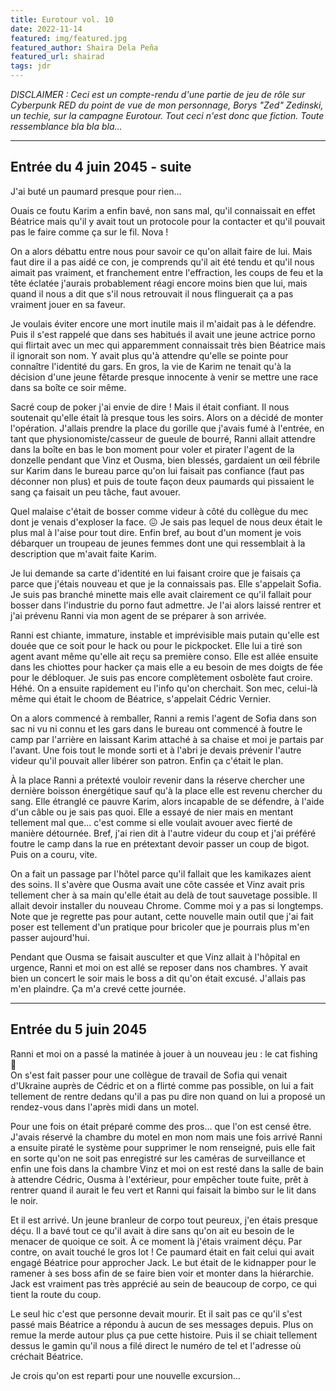 ```yaml
---
title: Eurotour vol. 10
date: 2022-11-14
featured: img/featured.jpg
featured_author: Shaira Dela Peña
featured_url: shairad
tags: jdr
---
```


_DISCLAIMER : Ceci est un compte-rendu d'une partie de jeu de rôle sur Cyberpunk RED du point de vue de mon personnage, Borys "Zed" Zedinski, un techie, sur la campagne Eurotour. Tout ceci n'est donc que fiction. Toute ressemblance bla bla bla…_

---

## Entrée du 4 juin 2045 - suite

J'ai buté un paumard presque pour rien…

Ouais ce foutu Karim a enfin bavé, non sans mal, qu'il connaissait en effet Béatrice mais qu'il y avait tout un protocole pour la contacter et qu'il pouvait pas le faire comme ça sur le fil. Nova !

On a alors débattu entre nous pour savoir ce qu'on allait faire de lui. Mais faut dire il a pas aidé ce con, je comprends qu'il ait été tendu et qu'il nous aimait pas vraiment, et franchement entre l'effraction, les coups de feu et la tête éclatée j'aurais probablement réagi encore moins bien que lui, mais quand il nous a dit que s'il nous retrouvait il nous flinguerait ça a pas vraiment jouer en sa faveur.

Je voulais éviter encore une mort inutile mais il m'aidait pas à le défendre. Puis il s'est rappelé que dans ses habitués il avait une jeune actrice porno qui flirtait avec un mec qui apparemment connaissait très bien Béatrice mais il ignorait son nom. Y avait plus qu'à attendre qu'elle se pointe pour connaître l'identité du gars. En gros, la vie de Karim ne tenait qu'à la décision d'une jeune fêtarde presque innocente à venir se mettre une race dans sa boîte ce soir même.

Sacré coup de poker j'ai envie de dire ! Mais il était confiant. Il nous soutenait qu'elle était là presque tous les soirs. Alors on a décidé de monter l'opération. J'allais prendre la place du gorille que j'avais fumé à l'entrée, en tant que physionomiste/casseur de gueule de bourré, Ranni allait attendre dans la boîte en bas le bon moment pour voler et pirater l'agent de la donzelle pendant que Vinz et Ousma, bien blessés, gardaient un œil fébrile sur Karim dans le bureau parce qu'on lui faisait pas confiance (faut pas déconner non plus) et puis de toute façon deux paumards qui pissaient le sang ça faisait un peu tâche, faut avouer.

Quel malaise c'était de bosser comme videur à côté du collègue du mec dont je venais d'exploser la face. 😖 Je sais pas lequel de nous deux était le plus mal à l'aise pour tout dire. Enfin bref, au bout d'un moment je vois débarquer un troupeau de jeunes femmes dont une qui ressemblait à la description que m'avait faite Karim.

Je lui demande sa carte d'identité en lui faisant croire que je faisais ça parce que j'étais nouveau et que je la connaissais pas. Elle s'appelait Sofia. Je suis pas branché minette mais elle avait clairement ce qu'il fallait pour bosser dans l'industrie du porno faut admettre. Je l'ai alors laissé rentrer et j'ai prévenu Ranni via mon agent de se préparer à son arrivée.

Ranni est chiante, immature, instable et imprévisible mais putain qu'elle est douée que ce soit pour le hack ou pour le pickpocket. Elle lui a tiré son agent avant même qu'elle ait reçu sa première conso. Elle est allée ensuite dans les chiottes pour hacker ça mais elle a eu besoin de mes doigts de fée pour le débloquer. Je suis pas encore complètement osbolète faut croire. Héhé. On a ensuite rapidement eu l'info qu'on cherchait. Son mec, celui-là même qui était le choom de Béatrice, s'appelait Cédric Vernier.

On a alors commencé à remballer, Ranni a remis l'agent de Sofia dans son sac ni vu ni connu et les gars dans le bureau ont commencé à foutre le camp par l'arrière en laissant Karim attaché à sa chaise et moi je partais par l'avant. Une fois tout le monde sorti et à l'abri je devais prévenir l'autre videur qu'il pouvait aller libérer son patron. Enfin ça c'était le plan.

À la place Ranni a prétexté vouloir revenir dans la réserve chercher une dernière boisson énergétique sauf qu'à la place elle est revenu chercher du sang. Elle étranglé ce pauvre Karim, alors incapable de se défendre, à l'aide d'un câble ou je sais pas quoi. Elle a essayé de nier mais en mentant tellement mal que… c'est comme si elle voulait avouer avec fierté de manière détournée. Bref, j'ai rien dit à l'autre videur du coup et j'ai préféré foutre le camp dans la rue en prétextant devoir passer un coup de bigot. Puis on a couru, vite.

On a fait un passage par l'hôtel parce qu'il fallait que les kamikazes aient des soins. Il s'avère que Ousma avait une côte cassée et Vinz avait pris tellement cher à sa main qu'elle était au delà de tout sauvetage possible. Il allait devoir installer du nouveau Chrome. Comme moi y a pas si longtemps. Note que je regrette pas pour autant, cette nouvelle main outil que j'ai fait poser est tellement d'un pratique pour bricoler que je pourrais plus m'en passer aujourd'hui.

Pendant que Ousma se faisait ausculter et que Vinz allait à l'hôpital en urgence, Ranni et moi on est allé se reposer dans nos chambres. Y avait bien un concert le soir mais le boss a dit qu'on était excusé. J'allais pas m'en plaindre. Ça m'a crevé cette journée.

---

## Entrée du 5 juin 2045

Ranni et moi on a passé la matinée à jouer à un nouveau jeu : le cat fishing 💖  
On s'est fait passer pour une collègue de travail de Sofia qui venait d'Ukraine auprès de Cédric et on a flirté comme pas possible, on lui a fait tellement de rentre dedans qu'il a pas pu dire non quand on lui a proposé un rendez-vous dans l'après midi dans un motel.

Pour une fois on était préparé comme des pros… que l'on est censé être. J'avais réservé la chambre du motel en mon nom mais une fois arrivé Ranni a ensuite piraté le système pour supprimer le nom renseigné, puis elle fait en sorte qu'on ne soit pas enregistré sur les caméras de surveillance et enfin une fois dans la chambre Vinz et moi on est resté dans la salle de bain à attendre Cédric, Ousma à l'extérieur, pour empêcher toute fuite, prêt à rentrer quand il aurait le feu vert et Ranni qui faisait la bimbo sur le lit dans le noir.

Et il est arrivé. Un jeune branleur de corpo tout peureux, j'en étais presque déçu. Il a bavé tout ce qu'il avait à dire sans qu'on ait eu besoin de le menacer de quoique ce soit. À ce moment là j'étais vraiment déçu. Par contre, on avait touché le gros lot ! Ce paumard était en fait celui qui avait engagé Béatrice pour approcher Jack. Le but était de le kidnapper pour le ramener à ses boss afin de se faire bien voir et monter dans la hiérarchie. Jack est vraiment pas très apprécié au sein de beaucoup de corpo, ce qui tient la route du coup.

Le seul hic c'est que personne devait mourir. Et il sait pas ce qu'il s'est passé mais Béatrice a répondu à aucun de ses messages depuis. Plus on remue la merde autour plus ça pue cette histoire. Puis il se chiait tellement dessus le gamin qu'il nous a filé direct le numéro de tel et l'adresse où créchait Béatrice.

Je crois qu'on est reparti pour une nouvelle excursion…
